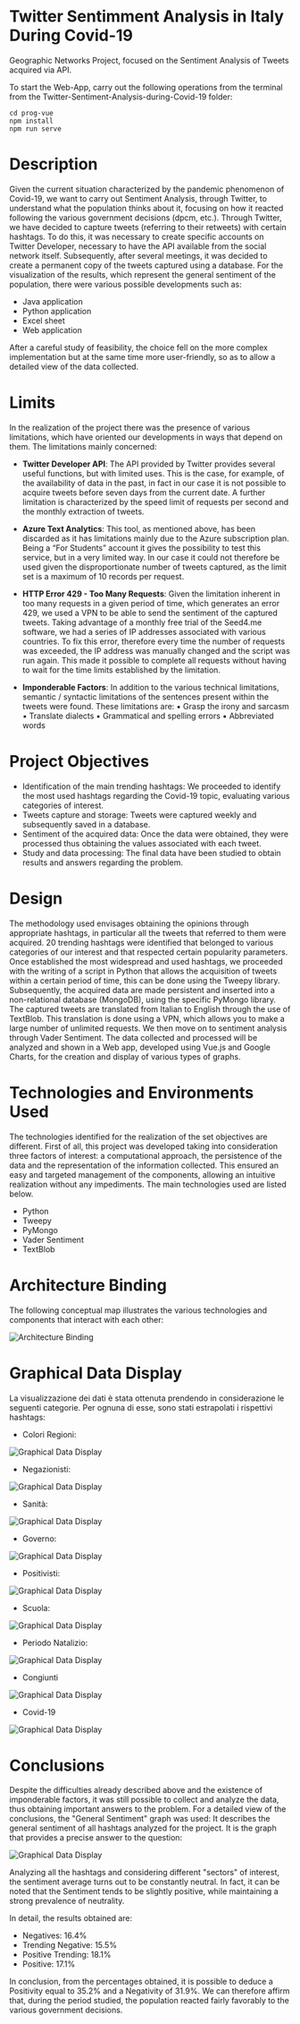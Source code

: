 # Twitter Sentimment Analysis in Italy During Covid-19

Geographic Networks Project, focused on the Sentiment Analysis of Tweets acquired via API.

To start the Web-App, carry out the following operations from the terminal from the Twitter-Sentiment-Analysis-during-Covid-19 folder:

```
cd prog-vue
npm install
npm run serve
```

# Description

Given the current situation characterized by the pandemic phenomenon of Covid-19, we want to carry out Sentiment Analysis, through Twitter, to understand what the population thinks about it, focusing on how it reacted following the various government decisions (dpcm, etc.).
Through Twitter, we have decided to capture tweets (referring to their retweets) with certain hashtags. To do this, it was necessary to create specific accounts on Twitter Developer, necessary to have the API available from the social network itself. Subsequently, after several meetings, it was decided to create a permanent copy of the tweets captured using a database.
For the visualization of the results, which represent the general sentiment of the population, there were various possible developments such as:
- Java application
- Python application
- Excel sheet
- Web application

After a careful study of feasibility, the choice fell on the more complex implementation but at the same time more user-friendly, so as to allow a detailed view of the data collected.

# Limits

In the realization of the project there was the presence of various limitations, which have oriented our developments in ways that depend on them.
The limitations mainly concerned:

- **Twitter Developer API**: The API provided by Twitter provides several useful functions, but with limited uses. This is the case, for example, of the availability of data in the past, in fact in our case it is not possible to acquire tweets before seven days from the current date. A further limitation is characterized by the speed limit of requests per second and the monthly extraction of tweets.

- **Azure Text Analytics**: This tool, as mentioned above, has been discarded as it has limitations mainly due to the Azure subscription plan. Being a “For Students” account it gives the possibility to test this service, but in a very limited way. In our case it could not therefore be used given the disproportionate number of tweets captured, as the limit set is a maximum of 10 records per request.

- **HTTP Error 429 - Too Many Requests**: Given the limitation inherent in too many requests in a given period of time, which generates an error 429, we used a VPN to be able to send the sentiment of the captured tweets. Taking advantage of a monthly free trial of the Seed4.me software, we had a series of IP addresses associated with various countries. To fix this error, therefore every time the number of requests was exceeded, the IP address was manually changed and the script was run again. This made it possible to complete all requests without having to wait for the time limits established by the limitation.

- **Imponderable Factors**: In addition to the various technical limitations, semantic / syntactic limitations of the sentences present within the tweets were found. These limitations are:
▪ Grasp the irony and sarcasm
▪ Translate dialects
▪ Grammatical and spelling errors
▪ Abbreviated words

# Project Objectives

- Identification of the main trending hashtags: We proceeded to identify the most used hashtags regarding the Covid-19 topic, evaluating various categories of interest.
- Tweets capture and storage: Tweets were captured weekly and subsequently saved in a database.
- Sentiment of the acquired data: Once the data were obtained, they were processed thus obtaining the values associated with each tweet.
- Study and data processing: The final data have been studied to obtain results and answers regarding the problem.

# Design

The methodology used envisages obtaining the opinions through appropriate hashtags, in particular all the tweets that referred to them were acquired. 20 trending hashtags were identified that belonged to various categories of our interest and that respected certain popularity parameters.
Once established the most widespread and used hashtags, we proceeded with the writing of a script in Python that allows the acquisition of tweets within a certain period of time, this can be done using the Tweepy library. Subsequently, the acquired data are made persistent and inserted into a non-relational database (MongoDB), using the specific PyMongo library. The captured tweets are translated from Italian to English through the use of TextBlob. This translation is done using a VPN, which allows you to make a large number of unlimited requests. We then move on to sentiment analysis through Vader Sentiment. The data collected and processed will be analyzed and shown in a Web app, developed using Vue.js and Google Charts, for the creation and display of various types of graphs.

# Technologies and Environments Used

The technologies identified for the realization of the set objectives are different. First of all, this project was developed taking into consideration three factors of interest: a computational approach, the persistence of the data and the representation of the information collected. This ensured an easy and targeted management of the components, allowing an intuitive realization without any impediments. The main technologies used are listed below.

- Python
- Tweepy
- PyMongo
- Vader Sentiment
- TextBlob

# Architecture Binding

The following conceptual map illustrates the various technologies and components that interact with each other:

![Architecture Binding ](images/image.png)

# Graphical Data Display

La visualizzazione dei dati è stata ottenuta prendendo in considerazione le seguenti categorie. Per ognuna di esse, sono stati estrapolati i rispettivi hashtags:

- Colori Regioni:

![Graphical Data Display ](images/image1.png)

- Negazionisti:

![Graphical Data Display ](images/image2.png)

- Sanità:

![Graphical Data Display ](images/image3.png)

- Governo:

![Graphical Data Display ](images/image4.png)

- Positivisti:

![Graphical Data Display ](images/image5.png)

- Scuola:

![Graphical Data Display ](images/image6.png)

- Periodo Natalizio:

![Graphical Data Display ](images/image7.png)

- Congiunti

![Graphical Data Display ](images/image8.png)

- Covid-19

![Graphical Data Display ](images/image9.png)

# Conclusions

Despite the difficulties already described above and the existence of imponderable factors, it was still possible to collect and analyze the data, thus obtaining important answers to the problem. For a detailed view of the conclusions, the "General Sentiment" graph was used:
It describes the general sentiment of all hashtags analyzed for the project. It is the graph that provides a precise answer to the question:

![Graphical Data Display ](images/conclusions.png)

Analyzing all the hashtags and considering different "sectors" of interest, the sentiment average turns out to be constantly neutral. In fact, it can be noted that the Sentiment tends to be slightly positive, while maintaining a strong prevalence of neutrality. 

In detail, the results obtained are:

- Negatives: 16.4%
- Trending Negative: 15.5%
- Positive Trending: 18.1%
- Positive: 17.1%

In conclusion, from the percentages obtained, it is possible to deduce a Positivity equal to 35.2% and a Negativity of 31.9%. We can therefore affirm that, during the period studied, the population reacted fairly favorably to the various government decisions.

